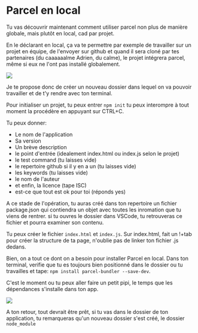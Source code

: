 <h1>Parcel en local</h1>

Tu vas découvrir maintenant comment utiliser parcel non plus de manière globale, mais plutôt en local, cad par projet.

En le déclarant en local, ça va te permettre par exemple de travailler sur un projet en équipe, de l'envoyer sur github et quand il sera cloné par tes partenaires (du caaaaaalme Adrien, du calme), le projet intégrera parcel, même si eux ne l'ont pas installé globalement.

<img src="https://www.cenisis.com/wp-content/uploads/2017/12/giphy-122.gif" />

Je te propose donc de créer un nouveau dossier dans lequel on va pouvoir travailler et de t'y rendre avec ton terminal.

Pour initialiser un projet, tu peux entrer ```npm init```
tu peux interompre à tout moment la procédère en appuyant sur CTRL+C.

Tu peux donner:

<ul>
  <li>Le nom de l'application</li>
  <li>Sa version</li>
  <li>Un brève description</li>
  <li>le point d'entrée (idealement index.html ou index.js selon le projet)</li>
  <li>le test command (tu laisses vide)</li>
  <li>le repertoire github si il y en a un (tu laisses vide)</li>
  <li>les keywords (tu laisses vide)</li>
  <li>le nom de l'auteur</li>
  <li>et enfin, la licence (tape ISC)</li>
  <li> est-ce que tout est ok pour toi (réponds yes)</li>
</ul>

A ce stade de l'opération, tu auras créé dans ton repertoire un fichier package.json qui contiendra un objet avec toutes les inromation que tu viens de rentrer. si tu ouvres le dossier dans VSCode, tu retrouveras ce fichier et pourra examiner son contenu.

Tu peux créer le fichier ```index.html``` et ```index.js```. Sur index.html, fait un !+tab pour créer la structure de ta page, n'oublie pas de linker ton fichier .js dedans.

Bien, on a tout ce dont on  a besoin pour installer Parcel en local.
Dans ton terminal, verifie que tu es toujours bien positionné dans le dossier ou tu travailles et tape:
```npm install parcel-bundler --save-dev```.

C'est le moment ou tu peux aller faire un petit pipi, le temps que les dépendances s'installe dans ton app.

<img src="https://media1.tenor.com/images/57c2bd6aa478031c9bd106afe5a2d800/tenor.gif" />

A ton retour, tout devrait être prêt, si tu vas dans le dossier de ton application, tu remarqueras qu'un nouveau dossier s'est créé, le dossier ```node_module```

